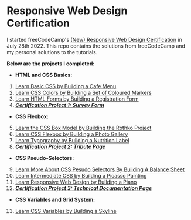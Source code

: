 # Responsive Web Design Certification

I started freeCodeCamp's [(New) Responsive Web Design Certification](https://www.freecodecamp.org/learn/2022/responsive-web-design/) in July 28th 2022. This repo contains the solutions from freeCodeCamp and my personal solutions to the tutorials.

**Below are the projects I completed:**

- **HTML and CSS Basics:**
1) [Learn Basic CSS by Building a Cafe Menu](01-HTML%20and%20CSS%20Basics/01-Building%20a%20Cafe%20Menu)
2) [Learn CSS Colors by Building a Set of Coloured Markers](01-HTML%20and%20CSS%20Basics/02-Building%20a%20Set%20of%20Coloured%20Mrkers)
3) [Learn HTML Forms by Building a Registration Form](01-HTML%20and%20CSS%20Basics/03-Building%20a%20Registration%20Form)
4) [***Certification Project 1: Survey Form***](01-HTML%20and%20CSS%20Basics/04-Build%20a%20Survey%20Form%20[Certification%20Project])

- **CSS Flexbox:**
5) [Learn the CSS Box Model by Building the Rothko Project](02-CSS%20Flexbox/01-Building%20a%20Rothko%20Painting)
6) [Learn CSS Flexbox by Building a Photo Gallery](02-CSS%20Flexbox/02-Building%20a%20Photo%20Gallery)
7) [Learn Typography by Building a Nutrition Label](02-CSS%20Flexbox/03-Building%20a%20Nutrition%20Label)
8) [***Certification Project 2: Tribute Page***](02-CSS%20Flexbox/05-Build%20a%20Tribute%20Page%20[Certification%20Project])

- **CSS Pseudo-Selectors:**
9) [Learn More About CSS Pesudo Selectors By Building A Balance Sheet](03-CSS%20Pseudo%20Selectors/01-Building%20A%20Balance%20Sheet)
10) [Learn Intermediate CSS by Building a Picasso Painting](03-CSS%20Pseudo%20Selectors/02-Building%20A%20Picasso%20Painting)
11) [Learn Responsive Web Design by Building a Piano](03-CSS%20Pseudo%20Selectors/03-Building%20A%20Piano)
12) [***Certification Project 3: Technical Documentation Page***](03-CSS%20Pseudo%20Selectors/04-Build%20a%20Tecnhical%20Documentation%20Page%20%5BCertification%20Project%5D)

- **CSS Variables and Grid System:**
13) [Learn CSS Variables by Building a Skyline](04-CSS%20Variables%20and%20Grid%20Systems/01-Learn%20CSS%20Variables%20by%20Building%20a%20Skyline)
